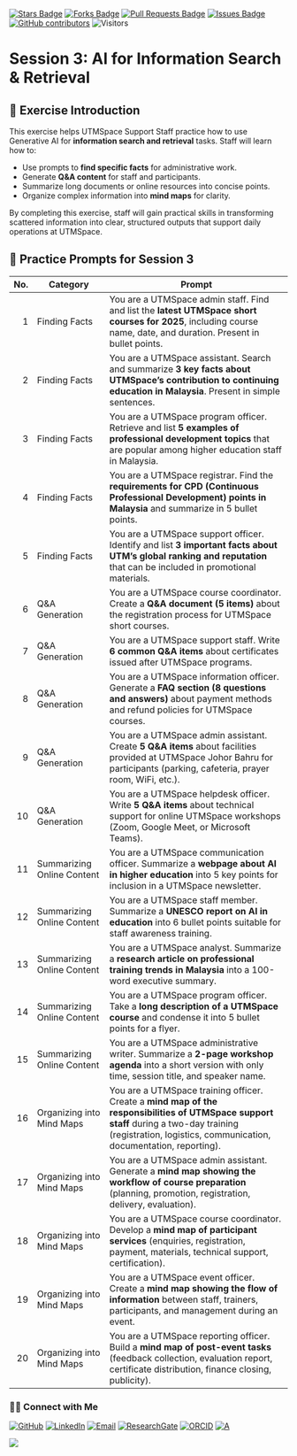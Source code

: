 <a href="https://github.com/drshahizan/short-course/stargazers"><img src="https://img.shields.io/github/stars/drshahizan/short-course" alt="Stars Badge"/></a>
<a href="https://github.com/drshahizan/short-course/network/members"><img src="https://img.shields.io/github/forks/drshahizan/short-course" alt="Forks Badge"/></a>
<a href="https://github.com/drshahizan/short-course/pulls"><img src="https://img.shields.io/github/issues-pr/drshahizan/short-course" alt="Pull Requests Badge"/></a>
<a href="https://github.com/drshahizan/short-course"><img src="https://img.shields.io/github/issues/drshahizan/short-course" alt="Issues Badge"/></a>
<a href="https://github.com/drshahizan/short-course/graphs/contributors"><img alt="GitHub contributors" src="https://img.shields.io/github/contributors/drshahizan/short-course?color=2b9348"></a>
![Visitors](https://api.visitorbadge.io/api/visitors?path=https%3A%2F%2Fgithub.com%2Fdrshahizan%2Fshort-course&labelColor=%23d9e3f0&countColor=%23697689&style=flat)

# Session 3: AI for Information Search & Retrieval

## 📝 Exercise Introduction

This exercise helps UTMSpace Support Staff practice how to use Generative AI for **information search and retrieval** tasks. Staff will learn how to:

* Use prompts to **find specific facts** for administrative work.
* Generate **Q\&A content** for staff and participants.
* Summarize long documents or online resources into concise points.
* Organize complex information into **mind maps** for clarity.

By completing this exercise, staff will gain practical skills in transforming scattered information into clear, structured outputs that support daily operations at UTMSpace.

## 🔎 Practice Prompts for Session 3

| **No.** | **Category**               | **Prompt**                                                                                                                                                                                                 |
| ------: | -------------------------- | ---------------------------------------------------------------------------------------------------------------------------------------------------------------------------------------------------------- |
|       1 | Finding Facts              | You are a UTMSpace admin staff. Find and list the **latest UTMSpace short courses for 2025**, including course name, date, and duration. Present in bullet points.                                         |
|       2 | Finding Facts              | You are a UTMSpace assistant. Search and summarize **3 key facts about UTMSpace’s contribution to continuing education in Malaysia**. Present in simple sentences.                                         |
|       3 | Finding Facts              | You are a UTMSpace program officer. Retrieve and list **5 examples of professional development topics** that are popular among higher education staff in Malaysia.                                         |
|       4 | Finding Facts              | You are a UTMSpace registrar. Find the **requirements for CPD (Continuous Professional Development) points in Malaysia** and summarize in 5 bullet points.                                                 |
|       5 | Finding Facts              | You are a UTMSpace support officer. Identify and list **3 important facts about UTM’s global ranking and reputation** that can be included in promotional materials.                                       |
|       6 | Q\&A Generation            | You are a UTMSpace course coordinator. Create a **Q\&A document (5 items)** about the registration process for UTMSpace short courses.                                                                     |
|       7 | Q\&A Generation            | You are a UTMSpace support staff. Write **6 common Q\&A items** about certificates issued after UTMSpace programs.                                                                                         |
|       8 | Q\&A Generation            | You are a UTMSpace information officer. Generate a **FAQ section (8 questions and answers)** about payment methods and refund policies for UTMSpace courses.                                               |
|       9 | Q\&A Generation            | You are a UTMSpace admin assistant. Create **5 Q\&A items** about facilities provided at UTMSpace Johor Bahru for participants (parking, cafeteria, prayer room, WiFi, etc.).                              |
|      10 | Q\&A Generation            | You are a UTMSpace helpdesk officer. Write **5 Q\&A items** about technical support for online UTMSpace workshops (Zoom, Google Meet, or Microsoft Teams).                                                 |
|      11 | Summarizing Online Content | You are a UTMSpace communication officer. Summarize a **webpage about AI in higher education** into 5 key points for inclusion in a UTMSpace newsletter.                                                   |
|      12 | Summarizing Online Content | You are a UTMSpace staff member. Summarize a **UNESCO report on AI in education** into 6 bullet points suitable for staff awareness training.                                                              |
|      13 | Summarizing Online Content | You are a UTMSpace analyst. Summarize a **research article on professional training trends in Malaysia** into a 100-word executive summary.                                                                |
|      14 | Summarizing Online Content | You are a UTMSpace program officer. Take a **long description of a UTMSpace course** and condense it into 5 bullet points for a flyer.                                                                     |
|      15 | Summarizing Online Content | You are a UTMSpace administrative writer. Summarize a **2-page workshop agenda** into a short version with only time, session title, and speaker name.                                                     |
|      16 | Organizing into Mind Maps  | You are a UTMSpace training officer. Create a **mind map of the responsibilities of UTMSpace support staff** during a two-day training (registration, logistics, communication, documentation, reporting). |
|      17 | Organizing into Mind Maps  | You are a UTMSpace admin assistant. Generate a **mind map showing the workflow of course preparation** (planning, promotion, registration, delivery, evaluation).                                          |
|      18 | Organizing into Mind Maps  | You are a UTMSpace course coordinator. Develop a **mind map of participant services** (enquiries, registration, payment, materials, technical support, certification).                                     |
|      19 | Organizing into Mind Maps  | You are a UTMSpace event officer. Create a **mind map showing the flow of information** between staff, trainers, participants, and management during an event.                                             |
|      20 | Organizing into Mind Maps  | You are a UTMSpace reporting officer. Build a **mind map of post-event tasks** (feedback collection, evaluation report, certificate distribution, finance closing, publicity).                             |


### 🙌🏻 Connect with Me
<p align="left">
    <a href="https://github.com/drshahizan" target="_blank"><img alt="GitHub" src="https://img.shields.io/badge/-@drshahizan-181717?style=flat-square&logo=GitHub&logoColor=white"></a>
    <a href="https://www.linkedin.com/in/drshahizan" target="_blank"><img alt="LinkedIn" src="https://img.shields.io/badge/-drshahizan-blue?style=flat-square&logo=Linkedin&logoColor=white&link=https://www.linkedin.com/in/drshahizan/"></a>
    <a href="mailto:shahizan@utm.my" target="_blank"><img alt="Email" src="https://img.shields.io/badge/-shahizan@utm.my-c14438?style=flat-square&logo=Gmail&logoColor=white&link=mailto:shahizan@utm.my.com"></a>
    <a href="https://www.researchgate.net/profile/Mohd-Othman-28" target="_blank"><img alt="ResearchGate" src="https://img.shields.io/badge/-ResearchGate-00CCBB?style=flat-square&logo=ResearchGate&logoColor=white"></a>
    <a href="https://orcid.org/0000-0003-4261-1873" target="_blank"><img alt="ORCID" src="https://img.shields.io/badge/-ORCID-A6CE39?style=flat-square&logo=ORCID&logoColor=white"></a> 
 <a href="https://visitorbadge.io/status?path=https%3A%2F%2Fgithub.com%2Fdrshahizan" target="_blank"><img alt="A" src="https://api.visitorbadge.io/api/visitors?path=https%3A%2F%2Fgithub.com%2Fdrshahizan&labelColor=%23697689&countColor=%23555555&style=plastic"></a>
 
![](https://hit.yhype.me/github/profile?user_id=81284918)
</p>
